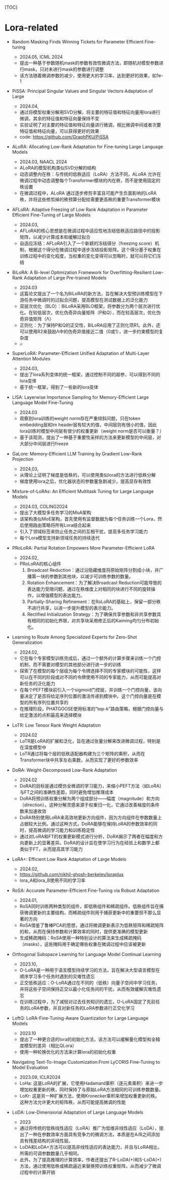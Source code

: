 [TOC]



# Lora-related

- Random Masking Finds Winning Tickets for Parameter Efficient Fine-tuning
  - 2024.05, ICML 2024
  - 提出一种基于参数随机mask的参数有效性微调方法，即随机对模型参数进行mask，只对未进行mask的参数进行调整
  - 该方法随着微调参数的减少，使用更大的学习率，达到更好的效果，如1e-1

- PiSSA: Principal Singular Values and Singular Vectors Adaptation of Large
  - 2024.04, 
  - 通过将模型权重分解用SVD分解，将主要的特征值和特征向量用lora进行微调，其余的特征值和特征向量保持不变
  - 实验证明了对主要的特征值和特征向量进行微调，相比微调中间或者次要特征值和特征向量，可以获得更好的效果
  - code: https://github.com/GraphPKU/PiSSA
  
- ALoRA: Allocating Low-Rank Adaptation for Fine-tuning Large Language Models
  - 2024.03, NAACL 2024
  - ALoRA的模型机构类似SVD分解的结构
  - 动态调整内在秩：与传统的低秩适应（LoRA）方法不同，ALoRA 允许在微调过程中动态调整每个Transformer模块的内在秩，而不是使用固定的秩设置
  - 在微调过程中，ALoRA 通过逐步修剪丰富且可能产生负面影响的LoRA秩，并将这些修剪掉的秩预算分配给需要更高秩的重要Transformer模块
  
- AFLoRA: Adaptive Freezing of Low Rank Adaptation in Parameter Efficient Fine-Tuning of Large Models
  - 2024.03,
  - AFLoRA的核心思想是在微调过程中适应性地冻结低秩适应路径中的投影矩阵，以减少计算成本和缓解过拟合
  - 自适应冻结：AFLoRA引入了一个新颖的冻结得分（freezing score）机制，根据这个得分在微调过程中逐步冻结投影矩阵。这个得分基于权重在训练过程中的变化程度，当权重的变化变得可以忽略时，就可以将它们冻结

- BiLoRA: A Bi-level Optimization Framework for Overfitting-Resilient Low-Rank Adaptation of Large Pre-trained Models
  - 2024.03
  - 这篇论文提出了一个名为BiLoRA的新方法，旨在解决大型预训练模型在下游任务中微调时的过拟合问题，提高模型在测试数据上的泛化能力
  - 双层次优化（BLO）：BiLoRA采用BLO框架，将参数分为两个层次进行优化。在较低层次，优化伪奇异向量矩阵（P和Q），而在较高层次，优化伪奇异值矩阵（Λ）
  - 正则化：为了保持P和Q的正交性，BiLoRA应用了正则化项R1。此外，还可以使用R2来鼓励Λ中的伪奇异值接近二值（0或1），进一步约束模型的复杂度
  - <img src="../assets/BiLoRA.png" style="zoom:50%;" />
  
- SuperLoRA: Parameter-Efficient Unified Adaptation of Multi-Layer Attention Modules
  - 2024.03, 
  - 提出了lora系列变体的统一框架，通过控制不同的超参，可以得到不同的lora变体
  - 基于统一框架，得到了一些新的lora变体

- LISA: Layerwise Importance Sampling for Memory-Efficient Large Language Model Fine-Tuning
  - 2024.03
  - 观察到lora训练的weight norm存在严重倾斜问题，只在token embedding层和lm header层有较大的值，中间层则有很小的值，因此lora训练时模型中间层有很少的权重更新（weight norm是否可以衡量？）
  - 基于该观测，提出了一种基于重要性采样的方法来更新模型的中间层，对大部分中间层进行freeze

- GaLore: Memory-Efficient LLM Training by Gradient Low-Rank Projection
  - 2024,03, 
  - 从理论上证明了梯度是低秩的，可以使用类似lora的方法进行低秩分解
  - 梯度使用lora之后，优化器状态的参数量急剧减少，提高显存有效性

- Mixture-of-LoRAs: An Efficient Multitask Tuning for Large Language Models
  - 2024.03, COLING2024
  - 提出了大模型多任务学习的MoA架构
  - 该架构类似MoE架构，首先使用有监督数据为每个任务训练一个Lora，然后使用路由策略将所有Lora结合起来
  - 引入了领域标签来防止任务之间的互相干扰，提高多任务学习能力
  - 每个Lora模型支持新领域任务的持续迭代

- PRoLoRA: Partial Rotation Empowers More Parameter-Efficient LoRA
  - 2024.02, 
  - PRoLoRA的核心组件
    1. Broadcast Reduction：通过沿隐藏维度将原始矩阵分割成小块，并广播第一块的参数到其他块，以减少可训练参数的数量。
    2. Rotation Enhancement：为了解决Broadcast Reduction可能导致的表达能力受限问题，通过在秩维度上对相同的块进行不同的旋转操作，以增强模型的表达能力。
    3. Partially-Sharing Refinement：在RoLoRA的基础上，保留一部分秩不进行共享，以进一步提升模型的表示能力。
    4. Rectified Initialization Strategy：为了确保共享参数和非共享参数具有相同的初始化界限，对共享块采用修正后的Kaiming均匀分布初始化。

- Learning to Route Among Specialized Experts for Zero-Shot Generalization
  - 2024.02,
  - 它在每个专家模型训练完成后，通过一个额外的计算步骤来训练一个门控机制，而不需要对模型的其他部分进行进一步的训练
  - 探索了在模型的每个层级为每个令牌选择不同的专家模块的可能性，这样可以在不同的阶段或对不同的令牌使用不同的专家能力，从而可能提高对新任务的泛化能力
  - 在每个PEFT模块前引入一个sigmoid门控层，并训练一个门控向量，该向量决定了是否将给定序列位置的激活传递到模块中。这个门控向量是在模型的所有序列位置共享的
  - 在推理阶段，PHATGOOSE使用标准的“top-k”路由策略，根据门控向量与给定激活的点积最高来选择模块

- LoTR: Low Tensor Rank Weight Adaptation
  - 2024.02
  - LoTR是LoRA的扩展和泛化，旨在通过张量分解来改进微调过程，特别是在深度模型中
  - LoTR通过将每个层的低秩适配器构建为三个矩阵的乘积，从而在Transformer块中共享左右乘数，从而实现了更好的参数效率

- DoRA: Weight-Decomposed Low-Rank Adaptation
  - 2024.02
  - DoRA的目标是通过模仿全微调的学习能力，来缩小PEFT方法（如LoRA）与FT之间的准确性差距，同时避免增加推理成本
  - DoRA将预训练权重分解为两个组成部分——幅度（magnitude）和方向（direction）。这种分解灵感来源于权重归一化，它通过改善梯度的条件数来加速收敛
  - DoRA特别使用LoRA来高效地更新方向组件，因为方向组件在参数数量上占据较大比例。通过这种方式，DoRA能够在保持LoRA的参数效率的同时，提高微调的学习能力和训练稳定性
  - 通过对LoRA和FT的权重更新模式进行分析，DoRA揭示了两者在幅度和方向更新上的显著差异。DoRA的设计旨在使学习行为在经验上和数学上都类似于FT，从而提高其学习能力

- LoRA+: Efficient Low Rank Adaptation of Large Models
  - 2024.02,
  - https://github.com/nikhil-ghosh-berkeley/loraplus
  - lora_A和lora_B使用不同的学习率

- RoSA: Accurate Parameter-Efficient Fine-Tuning via Robust Adaptation
  - 2024.01, 
  - RoSA同时训练两种类型的组件，即低秩组件和稀疏组件。低秩组件旨在捕获微调更新的主要结构，而稀疏组件则用于捕获更新中的重要但不那么显著的方向
  - RoSA借鉴了鲁棒PCA的思想，通过将微调更新表示为低秩矩阵和稀疏矩阵的和，从而在保持参数和计算效率的同时，提供更准确的模型更新
  - 生成稀疏掩码：RoSA使用一种特别设计的算法来生成稀疏掩码（masks），这些掩码用于确定哪些权重在微调过程中应该被更新

- Orthogonal Subspace Learning for Language Model Continual Learning
  - 2023.10, 
  - O-LoRA是一种用于语言模型持续学习的方法，旨在解决大型语言模型在顺序学习多个任务时遇到的灾难性遗忘
  - 正交低秩适应：O-LoRA通过在不同的（低秩）向量子空间中学习任务，并将这些子空间保持正交以最小化任务间的干扰，从而有效缓解灾难性遗忘
  - 在训练过程中，为了减轻对过去任务知识的遗忘，O-LoRA固定了先前任务的LoRA参数，并且对新任务的LoRA参数进行正交化学习

- LoftQ: LoRA-Fine-Tuning-Aware Quantization for Large Language Models
  - 2023.10
  - 提出了一种更合适的lora的初始化方法，该方法可以缓解量化模型和全精度模型的差异（相比QLora）
  - 使用一种轮换优化的方法来计算lora的初始化权重

- Navigating Text-To-Image Customization:From LyCORIS Fine-Tuning to Model Evaluation
  - 2023.09, ICLR2024
  - LoHa: 这是LoRA的扩展，它使用Hadamard乘积（逐元素乘积）来进一步增加权重更新的秩，同时保持了与原始LoRA方法相同的可训练参数数量。
  - LoKr: 这是另一种扩展方法，使用Kronecker乘积来增加权重更新的秩。这种方法允许更大的矩阵秩，从而可能提高微调的性能

- LoDA: Low-Dimensional Adaptation of Large Language Models
  - 2023
  - 通过将传统的低秩线性适应（LoRA）推广为低维非线性适应（LoDA），提出了一种在参数效率方面具有竞争力的微调方法，本质是在A/B之间添加具有残差结构的非线性层。
  - LoDA和LoDA+方法可以提高非线性适应的表达能力，并且与LoRA相比，所需的可调参数数量几乎相同。
  - 此外，为了提高推理的计算效率，作者还提出了R-LoDA(+)和S-LoDA(+)方法，通过使用低秩或稀疏逼近来替换预训练权重矩阵，从而减少了微调过程中的计算开销
